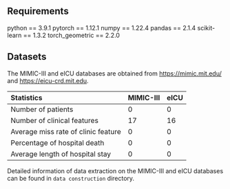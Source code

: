 ## Requirements
python == 3.9.1 pytorch == 1.12.1 numpy == 1.22.4 pandas == 2.1.4 scikit-learn == 1.3.2 torch_geometric == 2.2.0

## Datasets
The MIMIC-III and eICU databases are obtained from https://mimic.mit.edu/ and https://eicu-crd.mit.edu.

| Statistics | MIMIC-III | eICU |
| :--- | :--- | :--- |
| Number of patients | 0 | 0 |
| Number of clinical features | 17 | 16 |
| Average miss rate of clinic feature | 0 | 0 |
| Percentage of hospital death | 0 | 0 |
| Average length of hospital stay | 0 | 0 |

Detailed information of data extraction on the MIMIC-III and eICU databases can be found in ```data construction``` directory. 
